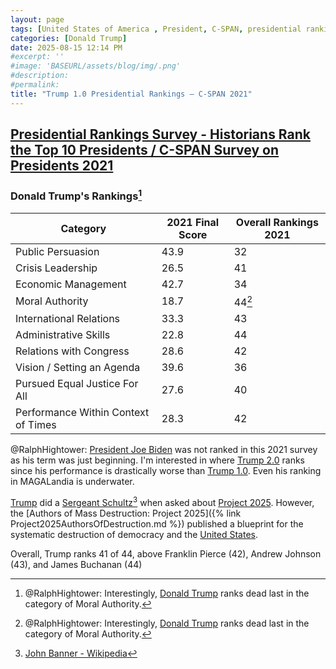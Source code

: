 ```yaml
---
layout: page
tags: [United States of America , President, C-SPAN, presidential rankings, Abraham Lincoln, George Washington, Franklin D. Roosevelt, Theodore Roosevelt, Dwight D. Eisenhower, Harry S. Truman, Thomas Jefferson, John F. Kennedy, Ronald Reagan, Barack Obama, Lyndon B. Johnson, James Monroe, Woodrow Wilson, William McKinley, John Adams, James Madison, John Quincy Adams, James K. Polk, William J. Clinton, Ulysses S. Grant, George H. W. Bush, Andrew Jackson, William Howard Taft, Calvin Coolidge, Grover Cleveland, Jimmy Carter, James A. Garfield, Gerald R. Ford, George W. Bush, Chester A. Arthur, Richard M. Nixon, Benjamin Harrison, Rutherford B. Hayes, Martin Van Buren, Zachary Taylor, Herbert Hoover, Warren G. Harding, Millard Fillmore, John Tyler, William Henry Harrison, Donald J. Trump, Franklin Pierce, Andrew Johnson, James BuchananPresident, , Abraham Lincoln, George Washington, Franklin D. Roosevelt, Theodore Roosevelt, Dwight D. Eisenhower, Harry S. Truman, Thomas Jefferson, John F. Kennedy, Ronald Reagan, Barack Obama, Lyndon B. Johnson, James Monroe, Woodrow Wilson, William McKinley, John Adams, James Madison, John Quincy Adams, James K. Polk, William J. Clinton, Ulysses S. Grant, George H. W. Bush, Andrew Jackson, William Howard Taft, Calvin Coolidge, Grover Cleveland, Jimmy Carter, James A. Garfield, Gerald R. Ford, George W. Bush, Chester A. Arthur, Richard M. Nixon, Benjamin Harrison, Rutherford B. Hayes, Martin Van Buren, Zachary Taylor, Herbert Hoover, Warren G. Harding, Millard Fillmore, John Tyler, William Henry Harrison, Donald J. Trump, Franklin Pierce, Andrew Johnson, James Buchanan]
categories: [Donald Trump]
date: 2025-08-15 12:14 PM
#excerpt: ''
#image: 'BASEURL/assets/blog/img/.png'
#description:
#permalink:
title: "Trump 1.0 Presidential Rankings – C-SPAN 2021"
---
```


## [Presidential Rankings Survey - Historians Rank the Top 10 Presidents / C-SPAN Survey on Presidents 2021](https://www.c-span.org/presidentsurvey2021/?page=overall)

### Donald Trump's Rankings[^1701]

| Category	| 2021 Final Score	| Overall Rankings 2021	|
|---|---|---|
| Public Persuasion	| 43.9 | 32 |
| Crisis Leadership	| 26.5 | 41 |
| Economic Management |	42.7 | 34 |
| Moral Authority	| 18.7 | 44[^1701] |
| International Relations |	33.3 |	43 |
| Administrative Skills	| 22.8	| 44 |
| Relations with Congress |	28.6 | 42 |
| Vision / Setting an Agenda	| 39.6 | 36 |
| Pursued Equal Justice For All	| 27.6 | 40 |
| Performance Within Context of Times	| 28.3	| 42 |

@RalphHightower: [President Joe Biden](https://bidenwhitehouse.archives.gov/) was not ranked in this 2021 survey as his term was just beginning. I'm interested in where [Trump 2.0](https://www.donaldjtrump.com/) ranks since his performance is drastically worse than [Trump 1.0](https://trumpwhitehouse.archives.gov/). Even his ranking in MAGALandia is underwater. 

[Trump](https://www.donaldjtrump.com) did a [Sergeant Schultz](https://en.wikipedia.org/wiki/John_Banner)[^11] when asked about [Project 2025](https://www.project2025.org/). However, the [Authors of Mass Destruction: Project 2025]({% link Project2025AuthorsOfDestruction.md %}) published a blueprint for the systematic destruction of democracy and the [United States](https://constitution.congress.gov/).

[^1701]: @RalphHightower: Interestingly, [Donald Trump](https://www.donaldjtrump.com/) ranks dead last in the category of Moral Authority.

Overall, Trump ranks 41 of 44, above Franklin Pierce (42),  Andrew Johnson (43), and James Buchanan (44)

[^11]: [John Banner - Wikipedia](https://en.wikipedia.org/wiki/John_Banner)